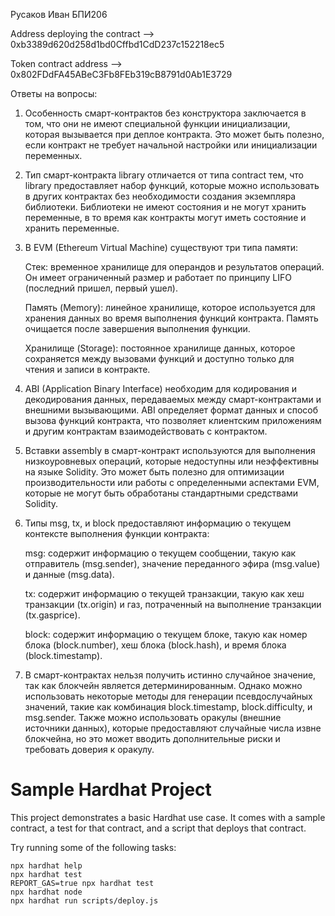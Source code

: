 Русаков Иван БПИ206

Address deploying the contract --> 0xb3389d620d258d1bd0Cffbd1CdD237c152218ec5

Token contract address --> 0x802FDdFA45ABeC3Fb8FEb319cB8791d0Ab1E3729

Ответы на вопросы:

1. Особенность смарт-контрактов без конструктора заключается в том, что они не имеют специальной функции инициализации, которая вызывается при деплое контракта. Это может быть полезно, если контракт не требует начальной настройки или инициализации переменных.

2. Тип смарт-контракта library отличается от типа contract тем, что library предоставляет набор функций, которые можно использовать в других контрактах без необходимости создания экземпляра библиотеки. Библиотеки не имеют состояния и не могут хранить переменные, в то время как контракты могут иметь состояние и хранить переменные.

3. В EVM (Ethereum Virtual Machine) существуют три типа памяти:

    Стек: временное хранилище для операндов и результатов операций. Он имеет ограниченный размер и работает по принципу LIFO (последний пришел, первый ушел).
    
    Память (Memory): линейное хранилище, которое используется для хранения данных во время выполнения функций контракта. Память очищается после завершения выполнения функции.
    
    Хранилище (Storage): постоянное хранилище данных, которое сохраняется между вызовами функций и доступно только для чтения и записи в контракте.
    
4. ABI (Application Binary Interface) необходим для кодирования и декодирования данных, передаваемых между смарт-контрактами и внешними вызывающими. ABI определяет формат данных и способ вызова функций контракта, что позволяет клиентским приложениям и другим контрактам взаимодействовать с контрактом.
    
5. Вставки assembly в смарт-контракт используются для выполнения низкоуровневых операций, которые недоступны или неэффективны на языке Solidity. Это может быть полезно для оптимизации производительности или работы с определенными аспектами EVM, которые не могут быть обработаны стандартными средствами Solidity.
    
6. Типы msg, tx, и block предоставляют информацию о текущем контексте выполнения функции контракта:
    
    msg: содержит информацию о текущем сообщении, такую как отправитель (msg.sender), значение переданного эфира (msg.value) и данные (msg.data).
    
    tx: содержит информацию о текущей транзакции, такую как хеш транзакции (tx.origin) и газ, потраченный на выполнение транзакции (tx.gasprice).
    
    block: содержит информацию о текущем блоке, такую как номер блока (block.number), хеш блока (block.hash), и время блока (block.timestamp).

7. В смарт-контрактах нельзя получить истинно случайное значение, так как блокчейн является детерминированным. Однако можно использовать некоторые методы для генерации псевдослучайных значений, такие как комбинация block.timestamp, block.difficulty, и msg.sender. Также можно использовать оракулы (внешние источники данных), которые предоставляют случайные числа извне блокчейна, но это может вводить дополнительные риски и требовать доверия к оракулу.


# Sample Hardhat Project

This project demonstrates a basic Hardhat use case. It comes with a sample contract, a test for that contract, and a script that deploys that contract.

Try running some of the following tasks:

```shell
npx hardhat help
npx hardhat test
REPORT_GAS=true npx hardhat test
npx hardhat node
npx hardhat run scripts/deploy.js
```

